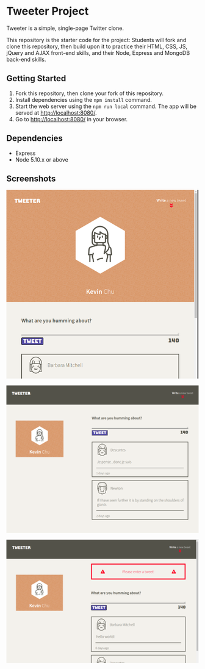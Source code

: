 # Tweeter Project

Tweeter is a simple, single-page Twitter clone.

This repository is the starter code for the project: Students will fork and clone this repository, then build upon it to practice their HTML, CSS, JS, jQuery and AJAX front-end skills, and their Node, Express and MongoDB back-end skills.

## Getting Started

1. Fork this repository, then clone your fork of this repository.
2. Install dependencies using the `npm install` command.
3. Start the web server using the `npm run local` command. The app will be served at <http://localhost:8080/>.
4. Go to <http://localhost:8080/> in your browser.

## Dependencies

- Express
- Node 5.10.x or above

## Screenshots

!["App below desktop width"](https://github.com/kvnchu2/tweeter/blob/master/docs/belowDesktopWidth.png?raw=true)

!["App at desktop width"](https://github.com/kvnchu2/tweeter/blob/master/docs/desktopWidth.png?raw=true)

!["Error message"](https://github.com/kvnchu2/tweeter/blob/master/docs/errorMessage.png?raw=true)